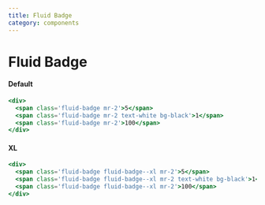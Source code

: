 ```yaml
---
title: Fluid Badge
category: components
---
```


# Fluid Badge

#### Default

```hbs preview-template
<div>
  <span class='fluid-badge mr-2'>5</span>
  <span class='fluid-badge mr-2 text-white bg-black'>1</span>
  <span class='fluid-badge mr-2'>100</span>
</div>
```

#### XL

```hbs preview-template
<div>
  <span class='fluid-badge fluid-badge--xl mr-2'>5</span>
  <span class='fluid-badge fluid-badge--xl mr-2 text-white bg-black'>1</span>
  <span class='fluid-badge fluid-badge--xl mr-2'>100</span>
</div>
```
